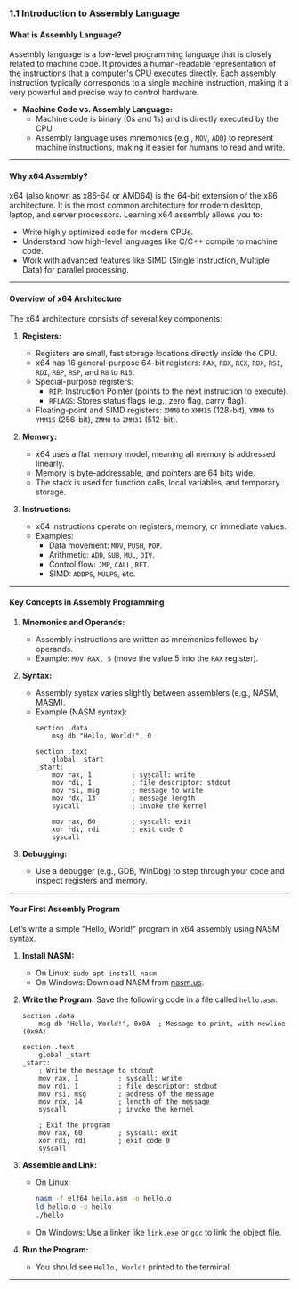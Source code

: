### **1.1 Introduction to Assembly Language**

#### **What is Assembly Language?**
Assembly language is a low-level programming language that is closely related to machine code. It provides a human-readable representation of the instructions that a computer's CPU executes directly. Each assembly instruction typically corresponds to a single machine instruction, making it a very powerful and precise way to control hardware.

- **Machine Code vs. Assembly Language:**
  - Machine code is binary (0s and 1s) and is directly executed by the CPU.
  - Assembly language uses mnemonics (e.g., `MOV`, `ADD`) to represent machine instructions, making it easier for humans to read and write.

---

#### **Why x64 Assembly?**
x64 (also known as x86-64 or AMD64) is the 64-bit extension of the x86 architecture. It is the most common architecture for modern desktop, laptop, and server processors. Learning x64 assembly allows you to:
- Write highly optimized code for modern CPUs.
- Understand how high-level languages like C/C++ compile to machine code.
- Work with advanced features like SIMD (Single Instruction, Multiple Data) for parallel processing.

---

#### **Overview of x64 Architecture**
The x64 architecture consists of several key components:

1. **Registers:**
   - Registers are small, fast storage locations directly inside the CPU.
   - x64 has 16 general-purpose 64-bit registers: `RAX`, `RBX`, `RCX`, `RDX`, `RSI`, `RDI`, `RBP`, `RSP`, and `R8` to `R15`.
   - Special-purpose registers:
     - `RIP`: Instruction Pointer (points to the next instruction to execute).
     - `RFLAGS`: Stores status flags (e.g., zero flag, carry flag).
   - Floating-point and SIMD registers: `XMM0` to `XMM15` (128-bit), `YMM0` to `YMM15` (256-bit), `ZMM0` to `ZMM31` (512-bit).

2. **Memory:**
   - x64 uses a flat memory model, meaning all memory is addressed linearly.
   - Memory is byte-addressable, and pointers are 64 bits wide.
   - The stack is used for function calls, local variables, and temporary storage.

3. **Instructions:**
   - x64 instructions operate on registers, memory, or immediate values.
   - Examples:
     - Data movement: `MOV`, `PUSH`, `POP`.
     - Arithmetic: `ADD`, `SUB`, `MUL`, `DIV`.
     - Control flow: `JMP`, `CALL`, `RET`.
     - SIMD: `ADDPS`, `MULPS`, etc.

---

#### **Key Concepts in Assembly Programming**
1. **Mnemonics and Operands:**
   - Assembly instructions are written as mnemonics followed by operands.
   - Example: `MOV RAX, 5` (move the value 5 into the `RAX` register).

2. **Syntax:**
   - Assembly syntax varies slightly between assemblers (e.g., NASM, MASM).
   - Example (NASM syntax):
     ```assembly
     section .data
         msg db "Hello, World!", 0

     section .text
         global _start
     _start:
         mov rax, 1          ; syscall: write
         mov rdi, 1          ; file descriptor: stdout
         mov rsi, msg        ; message to write
         mov rdx, 13         ; message length
         syscall             ; invoke the kernel

         mov rax, 60         ; syscall: exit
         xor rdi, rdi        ; exit code 0
         syscall
     ```

3. **Debugging:**
   - Use a debugger (e.g., GDB, WinDbg) to step through your code and inspect registers and memory.

---

#### **Your First Assembly Program**
Let’s write a simple "Hello, World!" program in x64 assembly using NASM syntax.

1. **Install NASM:**
   - On Linux: `sudo apt install nasm`
   - On Windows: Download NASM from [nasm.us](https://www.nasm.us/).

2. **Write the Program:**
   Save the following code in a file called `hello.asm`:
   ```assembly
   section .data
       msg db "Hello, World!", 0x0A  ; Message to print, with newline (0x0A)

   section .text
       global _start
   _start:
       ; Write the message to stdout
       mov rax, 1          ; syscall: write
       mov rdi, 1          ; file descriptor: stdout
       mov rsi, msg        ; address of the message
       mov rdx, 14         ; length of the message
       syscall             ; invoke the kernel

       ; Exit the program
       mov rax, 60         ; syscall: exit
       xor rdi, rdi        ; exit code 0
       syscall
   ```

3. **Assemble and Link:**
   - On Linux:
     ```bash
     nasm -f elf64 hello.asm -o hello.o
     ld hello.o -o hello
     ./hello
     ```
   - On Windows:
     Use a linker like `link.exe` or `gcc` to link the object file.

4. **Run the Program:**
   - You should see `Hello, World!` printed to the terminal.

---
